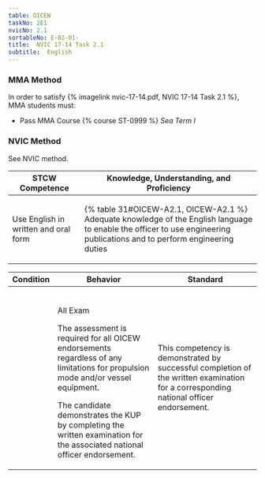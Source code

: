```yaml
---
table: OICEW
taskNo: 2E1
nvicNo: 2.1 
sortableNo: E-02-01-
title:  NVIC 17-14 Task 2.1
subtitle:  English
---
```



### MMA Method

In order to satisfy  {% imagelink nvic-17-14.pdf, NVIC 17-14 Task 2.1 %}, MMA students must:

* Pass MMA Course {% course ST-0999 %}  *Sea Term I*


### NVIC Method

<a onclick="togglevisibility('nvic_methods')" >See NVIC method.</a>

<div id='nvic_methods' class='hide'>

<table>
<thead>
<tr>
<th class='forty'> STCW Competence </th>
<th class='sixty'> Knowledge, Understanding, and Proficiency </th>
</tr>
</thead>




<tbody>
<tr><td markdown='1'>

Use English in written and oral form

</td><td markdown='1'>

{% table 31#OICEW-A2.1, OICEW-A2.1 %} Adequate knowledge of the English language to enable the officer to use engineering publications and to perform engineering duties

</td></tr>


</tbody>
</table>


<table>
<thead>
<tr><th class='twenty'>  Condition </th><th class='twenty'> Behavior </th><th  class='sixty'>Standard </th></tr>
</thead>
<tbody >



<tr><td markdown='1'>


</td><td markdown='1'>


<br>

<div class="tooltip" markdown='1'>

All Exam

The assessment is required for all OICEW endorsements regardless of any limitations for propulsion mode and/or vessel equipment.

The candidate demonstrates the KUP by completing the written examination for the associated national officer endorsement.

</div>


</td><td markdown='1'>

This competency is demonstrated by successful completion of the written examination for a corresponding national officer endorsement.

</td></tr>
</tbody>
</table>
</div>
